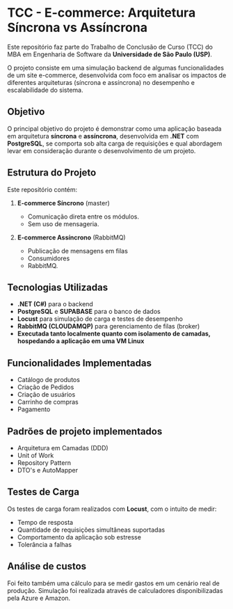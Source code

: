 # TCC - E-commerce: Arquitetura Síncrona vs Assíncrona

Este repositório faz parte do Trabalho de Conclusão de Curso (TCC) do MBA em Engenharia de Software da **Universidade de São Paulo (USP)**.

O projeto consiste em uma simulação backend de algumas funcionalidades de um site e-commerce, desenvolvida com foco em analisar os impactos de diferentes arquiteturas (síncrona e assíncrona) no desempenho e escalabilidade do sistema.

## Objetivo

O principal objetivo do projeto é demonstrar como uma aplicação baseada em arquitetura **síncrona** e **assíncrona**, desenvolvida em **.NET** com **PostgreSQL**, se comporta sob alta carga de requisições e qual abordagem levar em consideração durante o desenvolvimento de um projeto.

## Estrutura do Projeto

Este repositório contém:

1. **E-commerce Síncrono** (master)
   - Comunicação direta entre os módulos.
   - Sem uso de mensageria.
  
2. **E-commerce Assíncrono** (RabbitMQ)
   - Publicação de mensagens em filas
   - Consumidores
   - RabbitMQ.

## Tecnologias Utilizadas

- **.NET (C#)** para o backend
- **PostgreSQL** e **SUPABASE** para o banco de dados
- **Locust** para simulação de carga e testes de desempenho
- **RabbitMQ (CLOUDAMQP)** para gerenciamento de filas (broker)
- **Executada tanto localmente quanto com isolamento de camadas, hospedando a aplicação em uma VM Linux**

## Funcionalidades Implementadas

- Catálogo de produtos
- Criação de Pedidos
- Criação de usuários
- Carrinho de compras
- Pagamento

## Padrões de projeto implementados
-  Arquitetura em Camadas (DDD)
-  Unit of Work
-  Repository Pattern
-  DTO's e AutoMapper

## Testes de Carga

Os testes de carga foram realizados com **Locust**, com o intuito de medir:

- Tempo de resposta
- Quantidade de requisições simultâneas suportadas
- Comportamento da aplicação sob estresse
- Tolerância a falhas


## Análise de custos
Foi feito também uma cálculo para se medir gastos em um cenário real de produção. Simulação foi realizada através de calculadores disponibilizadas pela Azure e Amazon.




